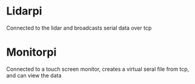 # Lidarpi

Connected to the lidar and broadcasts serial data over tcp

# Monitorpi

Connected to a touch screen monitor, creates a virtual seral file from tcp, and can view the data
